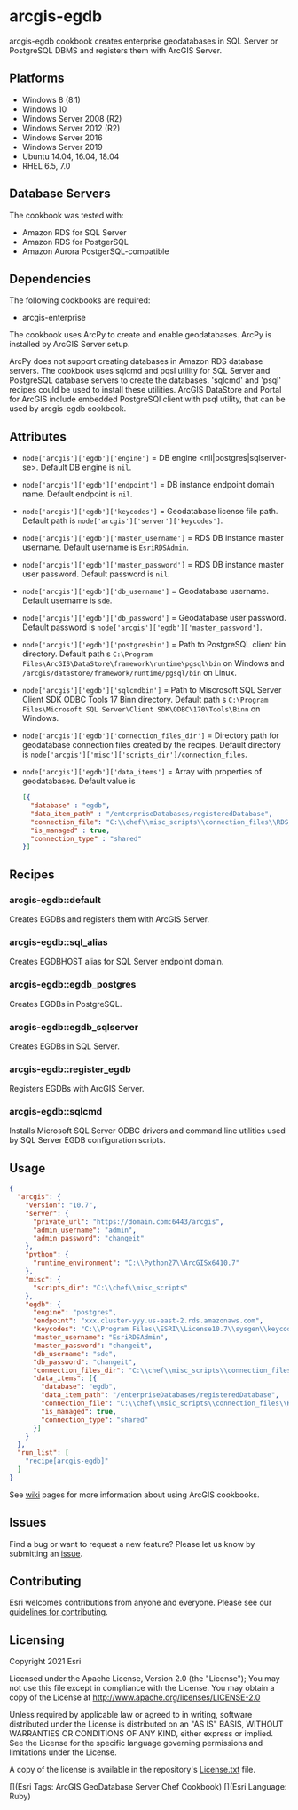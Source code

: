 # arcgis-egdb

arcgis-egdb cookbook creates enterprise geodatabases in SQL Server or PostgreSQL DBMS and registers them with ArcGIS Server.

## Platforms

* Windows 8 (8.1)
* Windows 10
* Windows Server 2008 (R2)
* Windows Server 2012 (R2)
* Windows Server 2016
* Windows Server 2019
* Ubuntu 14.04, 16.04, 18.04
* RHEL 6.5, 7.0

## Database Servers

The cookbook was tested with:

* Amazon RDS for SQL Server
* Amazon RDS for PostgerSQL
* Amazon Aurora PostgerSQL-compatible

## Dependencies

The following cookbooks are required:

* arcgis-enterprise

The cookbook uses ArcPy to create and enable geodatabases. ArcPy is installed by ArcGIS Server setup.

ArcPy does not support creating databases in Amazon RDS database servers. The cookbook uses sqlcmd and pqsl utility for SQL Server and PostgreSQL database servers to create the databases. 'sqlcmd' and 'psql' recipes could be used to install these utilities. ArcGIS DataStore and Portal for ArcGIS include embedded PostgreSQl client with psql utility, that can be used by arcgis-egdb cookbook.

## Attributes

* `node['arcgis']['egdb']['engine']` = DB engine <nil|postgres|sqlserver-se>. Default DB engine is `nil`.
* `node['arcgis']['egdb']['endpoint']` = DB instance endpoint domain name. Default endpoint is `nil`.
* `node['arcgis']['egdb']['keycodes']` = Geodatabase license file path. Default path is `node['arcgis']['server']['keycodes']`.
* `node['arcgis']['egdb']['master_username']` = RDS DB instance master username. Default username is `EsriRDSAdmin`.
* `node['arcgis']['egdb']['master_password']` = RDS DB instance master user password. Default password is `nil`.
* `node['arcgis']['egdb']['db_username']` = Geodatabase username. Default username is `sde`.
* `node['arcgis']['egdb']['db_password']` = Geodatabase user password. Default password is `node['arcgis']['egdb']['master_password']`.
* `node['arcgis']['egdb']['postgresbin']` = Path to PostgreSQL client bin directory. Default path s `C:\Program Files\ArcGIS\DataStore\framework\runtime\pgsql\bin` on Windows and `/arcgis/datastore/framework/runtime/pgsql/bin` on Linux.
* `node['arcgis']['egdb']['sqlcmdbin']` = Path to Miscrosoft SQL Server Client SDK ODBC Tools 17 Binn directory. Default path s `C:\Program Files\Microsoft SQL Server\Client SDK\ODBC\170\Tools\Binn` on Windows.
* `node['arcgis']['egdb']['connection_files_dir']` = Directory path for geodatabase connection files  created by the recipes. Default directory is `node['arcgis']['misc']['scripts_dir']/connection_files`.
* `node['arcgis']['egdb']['data_items']` = Array with properties of geodatabases. Default value is

  ```JSON
  [{
    "database" : "egdb",
    "data_item_path" : "/enterpriseDatabases/registeredDatabase",
    "connection_file": "C:\\chef\\misc_scripts\\connection_files\\RDS_egdb.sde",
    "is_managed" : true,
    "connection_type" : "shared"
  }]
  ```

## Recipes

### arcgis-egdb::default

Creates EGDBs and registers them with ArcGIS Server.

### arcgis-egdb::sql_alias

Creates EGDBHOST alias for SQL Server endpoint domain.

### arcgis-egdb::egdb_postgres

Creates EGDBs in PostgreSQL.

### arcgis-egdb::egdb_sqlserver

Creates EGDBs in SQL Server.

### arcgis-egdb::register_egdb

Registers EGDBs with ArcGIS Server.

### arcgis-egdb::sqlcmd

Installs Microsoft SQL Server ODBC drivers and command line utilities used by SQL Server EGDB configuration scripts.


## Usage


```json
{
  "arcgis": {
    "version": "10.7",
    "server": {
      "private_url": "https://domain.com:6443/arcgis",
      "admin_username": "admin",
      "admin_password": "changeit"
    },
    "python": {
      "runtime_environment": "C:\\Python27\\ArcGISx6410.7"
    },
    "misc": {
      "scripts_dir": "C:\\chef\\misc_scripts"
    },
    "egdb": {
      "engine": "postgres",
      "endpoint": "xxx.cluster-yyy.us-east-2.rds.amazonaws.com",
      "keycodes": "C:\\Program Files\\ESRI\\License10.7\\sysgen\\keycodes",
      "master_username": "EsriRDSAdmin",
      "master_password": "changeit",
      "db_username": "sde",
      "db_password": "changeit",
      "connection_files_dir": "C:\\chef\\misc_scripts\\connection_files",
      "data_items": [{
        "database": "egdb",
        "data_item_path": "/enterpriseDatabases/registeredDatabase",
        "connection_file": "C:\\chef\\msic_scripts\\connection_files\\RDS_egdb.sde",
        "is_managed": true,
        "connection_type": "shared"
      }]
    }
  },
  "run_list": [
    "recipe[arcgis-egdb]"
  ]
}
```

See [wiki](https://github.com/Esri/arcgis-cookbook/wiki) pages for more information about using ArcGIS cookbooks.

## Issues

Find a bug or want to request a new feature?  Please let us know by submitting an [issue](https://github.com/Esri/arcgis-cookbook/issues).

## Contributing

Esri welcomes contributions from anyone and everyone. Please see our [guidelines for contributing](https://github.com/esri/contributing).

## Licensing

Copyright 2021 Esri

Licensed under the Apache License, Version 2.0 (the "License");
You may not use this file except in compliance with the License.
You may obtain a copy of the License at
   http://www.apache.org/licenses/LICENSE-2.0

Unless required by applicable law or agreed to in writing, software
distributed under the License is distributed on an "AS IS" BASIS,
WITHOUT WARRANTIES OR CONDITIONS OF ANY KIND, either express or implied.
See the License for the specific language governing permissions and
limitations under the License.

A copy of the license is available in the repository's [License.txt](https://github.com/Esri/arcgis-cookbook/blob/master/License.txt?raw=true) file.

[](Esri Tags: ArcGIS GeoDatabase Server Chef Cookbook)
[](Esri Language: Ruby)
